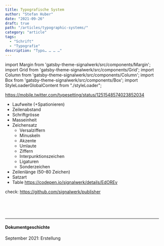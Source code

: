 ```yaml
---
title: Typografische System
author: "Stefan Huber"
date: "2021-09-26"
draft: true
path: "/articles/typographic-systems/"
category: "article"
tags:
  - "Schrift"
  - "Typografie"
description: "Typo… … … …"
---
```


import Margin from 'gatsby-theme-signalwerk/src/components/Margin';
import Grid from 'gatsby-theme-signalwerk/src/components/Grid';
import Column from 'gatsby-theme-signalwerk/src/components/Column';
import Box from 'gatsby-theme-signalwerk/src/components/Box';
import StyleLoaderGlobalContent from "./styleLoader";

https://mobile.twitter.com/typesetting/status/1251548574023852034

- Laufweite (+Spationieren)
- Zeilenabstand
- Schriftgrösse
- Masseinheit
- Zeichensatz
  - Versalziffern
  - Minuskeln
  - Akzente
  - Umlaute
  - Ziffern
  - Interpunktionszeichen
  - Ligaturen
  - Sonderzeichen
- Zeilenlänge (50–80 Zeichen)
- Satzart
- Table https://codepen.io/signalwerk/details/EdOREv

check: https://github.com/signalwerk/publisher

<br />
<br />
<br />
<hr />

#### Dokumentgeschichte

September 2021: Erstellung
